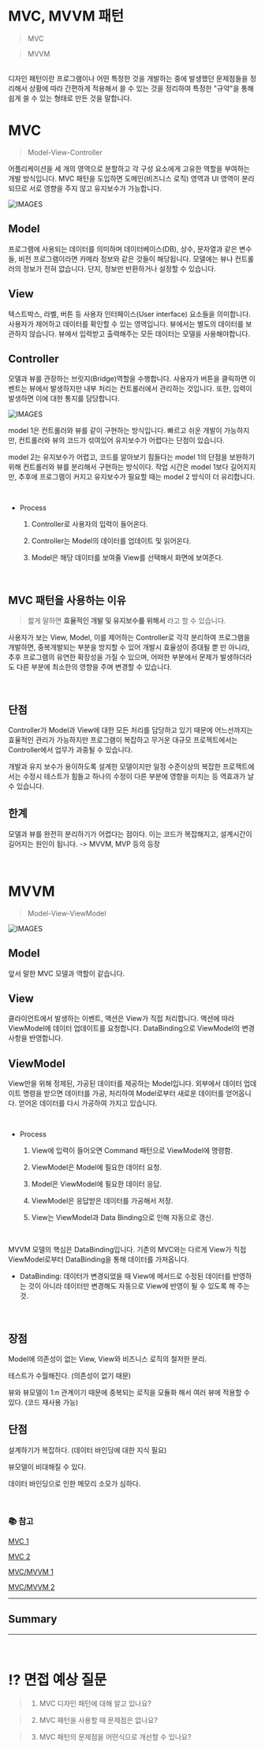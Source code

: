 # MVC, MVVM 패턴

> MVC

> MVVM

<br>
디자인 패턴이란 프로그램이나 어떤 특정한 것을 개발하는 중에 발생했던 문제점들을 정리해서 상황에 따라 간편하게 적용해서 쓸 수 있는 것을 정리하여 특정한 "규약"을 통해 쉽게 쓸 수 있는 형태로 만든 것을 말합니다. 

<br>

# MVC
> Model-View-Controller

어플리케이션을 세 개의 영역으로 분할하고 각 구성 요소에게 고유한 역할을 부여하는 개발 방식입니다. 
MVC 패턴을 도입하면 도메인(비즈니스 로직) 영역과 UI 영역이 분리되므로 서로 영향을 주지 않고 유지보수가 가능합니다. 

![IMAGES](img/MVC_MVVM/1.png)

## Model
프로그램에 사용되는 데이터를 의미하며 데이터베이스(DB), 상수, 문자열과 같은 변수들, 비전 프로그램이라면 카메라 정보와 같은 것들이 해당됩니다. 모델에는 뷰나 컨트롤러의 정보가 전혀 없습니다. 단지, 정보만 반환하거나 설정할 수 있습니다.

## View
텍스트박스, 라벨, 버튼 등 사용자 인터페이스(User interface) 요소들을 의미합니다. 사용자가 제어하고 데이터를 확인할 수 있는 영역입니다. 뷰에서는 별도의 데이터를 보관하지 않습니다. 뷰에서 입력받고 출력해주는 모든 데이터는 모델을 사용해야합니다.

## Controller
모델과 뷰를 관장하는 브릿지(Bridge)역할을 수행합니다. 사용자가 버튼을 클릭하면 이벤트는 뷰에서 발생하지만 내부 처리는 컨트롤러에서 관리하는 것입니다. 또한, 입력이 발생하면 이에 대한 통지를 담당합니다.

![IMAGES](img/MVC_MVVM/2.png)

model 1은 컨트롤러와 뷰를 같이 구현하는 방식입니다. 
빠르고 쉬운 개발이 가능하지만, 컨트롤러와 뷰의 코드가 섞여있어 유지보수가 어렵다는 단점이 있습니다.

model 2는 유지보수가 어렵고, 코드를 알아보기 힘들다는 model 1의 단점을 보완하기 위해 컨트롤러와 뷰를 분리해서 구현하는 방식이다. 작업 시간은 model 1보다 길어지지만, 추후에 프로그램이 커지고 유지보수가 필요할 때는 model 2 방식이 더 유리합니다.


<br>

- Process

    1. Controller로 사용자의 입력이 들어온다.

    2. Controller는 Model의 데이터를 업데이트 및 읽어온다.

    3. Model은 해당 데이터를 보여줄 View를 선택해서 화면에 보여준다.

<br>

## MVC 패턴을 사용하는 이유
> 짧게 말하면 __효율적인 개발 및 유지보수를 위해서__ 라고 할 수 있습니다.

사용자가 보는 View, Model, 이를 제어하는 Controller로 각각 분리하여 프로그램을 개발하면, 중복개발되는 부분을 방지할 수 있어 개발시 효율성이 증대될 뿐 만 아니라, 추후 프로그램의 유연한 확장성을 가질 수 있으며, 어떠한 부분에서 문제가 발생하더라도 다른 부분에 최소한의 영향을 주며 변경할 수 있습니다.

<br>

## 단점
Controller가 Model과 View에 대한 모든 처리를 담당하고 있기 때문에 어느선까지는 효율적인 관리가 가능하지만 프로그램이 복잡하고 무거운 대규모 프로젝트에서는 Controller에서 업무가 과중될 수 있습니다.

개발과 유지 보수가 용이하도록 설계한 모델이지만 일정 수준이상의 복잡한 프로젝트에서는 수정시 테스트가 힘들고 하나의 수정이 다른 부분에 영향을 미치는 등 역효과가 날 수 있습니다.


## 한계
모델과 뷰를 완전히 분리하기가 어렵다는 점이다. 이는 코드가 복잡해지고, 설계시간이 길어지는 원인이 됩니다. -> MVVM, MVP 등의 등장


<br>

# MVVM
> Model-View-ViewModel 

![IMAGES](img/MVC_MVVM/3.png)

## Model
앞서 말한 MVC 모델과 역할이 같습니다.

## View
클라이언트에서 발생하는 이벤트, 액션은 View가 직접 처리합니다. 액션에 따라 ViewModel에 데이터 업데이트를 요청합니다. DataBinding으로 ViewModel의 변경사항을 반영합니다.

## ViewModel
View만을 위해 정제된, 가공된 데이터를 제공하는 Model입니다. 외부에서 데이터 업데이트 명령을 받으면 데이터를 가공, 처리하여 Model로부터 새로운 데이터를 얻어옵니다. 얻어온 데이터를 다시 가공하여 가지고 있습니다.

<br>

- Process

    1. View에 입력이 들어오면 Command 패턴으로 ViewModel에 명령함.

    2. ViewModel은 Model에 필요한 데이터 요청.

    3. Model은 ViewModel에 필요한 데이터 응답.

    4. ViewModel은 응답받은 데이터를 가공해서 저장.

    5. View는 ViewModel과 Data Binding으로 인해 자동으로 갱신.

<br>

MVVM 모델의 핵심은 DataBinding입니다. 기존의 MVC와는 다르게 View가 직접 ViewModel로부터 DataBinding을 통해 데이터를 가져옵니다.

- DataBinding: 데이터가 변경되었을 때 View에 메서드로 수정된 데이터를 반영하는 것이 아니라 데이터만 변경해도 자동으로 View에 반영이 될 수 있도록 해 주는 것.

<br>

## 장점
Model에 의존성이 없는 View, View와 비즈니스 로직의 철저한 분리.

테스트가 수월해진다. (의존성이 없기 때문)

뷰와 뷰모델이 1:n 관계이기 때문에 중복되는 로직을 모듈화 해서 여러 뷰에 적용할 수 있다. (코드 재사용 가능)


## 단점

설계하기가 복잡하다. (데이터 바인딩에 대한 지식 필요)

뷰모델이 비대해질 수 있다.

데이터 바인딩으로 인한 메모리 소모가 심하다.

<br>

### 📚 참고

[MVC 1](https://junhyunny.github.io/information/design-pattern/mvc-pattern/)

[MVC 2](https://myprivatestudy.tistory.com/41)

[MVC/MVVM 1](https://velog.io/@addiescode/%EB%94%94%EC%9E%90%EC%9D%B8-%ED%8C%A8%ED%84%B4-MVC-MVVM)

[MVC/MVVM 2](https://colinch4.github.io/2020-12-03/interview-4/)
<br>


***

## Summary

***

<br>

# ⁉️ 면접 예상 질문

> 1. MVC 디자인 패턴에 대해 알고 있나요?

> 2. MVC 패턴을 사용할 때 문제점은 없나요?

> 3. MVC 패턴의 문제점을 어떤식으로 개선할 수 있나요?











